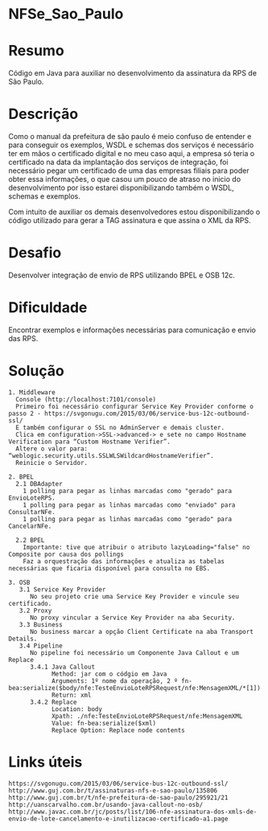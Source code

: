 # NFSe_Sao_Paulo

# Resumo
Código em Java para auxiliar no desenvolvimento da assinatura da RPS de São Paulo.

# Descrição
Como o manual da prefeitura de são paulo é meio confuso de entender e para conseguir os exemplos, WSDL e schemas dos serviços é necessário ter em mãos o certificado digital e no meu caso aqui, a empresa só teria o certificado na data da implantação dos serviços de integração, foi necessário pegar um certificado de uma das empresas filiais para poder obter essa informações, o que casou um pouco de atraso no inicio do desenvolvimento por isso estarei disponibilizando também o WSDL, schemas e exemplos.

Com intuito de auxiliar os demais desenvolvedores estou disponibilizando o código utilizado para gerar a TAG assinatura e que assina o XML da RPS.

# Desafio
Desenvolver integração de envio de RPS utilizando BPEL e OSB 12c.

# Dificuldade
Encontrar exemplos e informações necessárias para comunicação e envio das RPS.

# Solução

    1. Middleware
      Console (http://localhost:7101/console)
      Primeiro foi necessário configurar Service Key Provider conforme o passo 2 - https://svgonugu.com/2015/03/06/service-bus-12c-outbound-ssl/
      E também configurar o SSL no AdminServer e demais cluster.
      Clica em configuration->SSL->advanced-> e sete no campo Hostname Verification para “Custom Hostname Verifier”.
      Altere o valor para: “weblogic.security.utils.SSLWLSWildcardHostnameVerifier”.
      Reinicie o Servidor.
     
    2. BPEL
      2.1 DBAdapter
        1 polling para pegar as linhas marcadas como "gerado" para EnvioLoteRPS.
        1 polling para pegar as linhas marcadas como "enviado" para ConsultarNFe.      
        1 polling para pegar as linhas marcadas como "gerado" para CancelarNFe.
      
      2.2 BPEL
        Importante: tive que atribuir o atributo lazyLoading="false" no Composite por causa dos pollings
        Faz a orquestração das informações e atualiza as tabelas necessárias que ficaria disponível para consulta no EBS.

    3. OSB
       3.1 Service Key Provider
          No seu projeto crie uma Service Key Provider e vincule seu certificado.
       3.2 Proxy
          No proxy vincular a Service Key Provider na aba Security.
       3.3 Business
          No business marcar a opção Client Certificate na aba Transport Details.
       3.4 Pipeline
          No pipeline foi necessário um Componente Java Callout e um Replace
          3.4.1 Java Callout
                Method: jar com o códgio em Java
                Arguments: 1º nome da operação, 2 º fn-bea:serialize($body/nfe:TesteEnvioLoteRPSRequest/nfe:MensagemXML/*[1])
                Return: xml
          3.4.2 Replace
                Location: body
                Xpath: ./nfe:TesteEnvioLoteRPSRequest/nfe:MensagemXML
                Value: fn-bea:serialize($xml)
                Replace Option: Replace node contents
                  

# Links úteis
    https://svgonugu.com/2015/03/06/service-bus-12c-outbound-ssl/
    http://www.guj.com.br/t/assinaturas-nfs-e-sao-paulo/135806
    http://www.guj.com.br/t/nfe-prefeitura-de-sao-paulo/295921/21
    http://uanscarvalho.com.br/usando-java-callout-no-osb/
    http://www.javac.com.br/jc/posts/list/106-nfe-assinatura-dos-xmls-de-envio-de-lote-cancelamento-e-inutilizacao-certificado-a1.page
    
    
